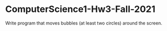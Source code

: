 # ComputerScience1-Hw3-Fall-2021
Write program that moves bubbles (at least two circles) around the screen.
